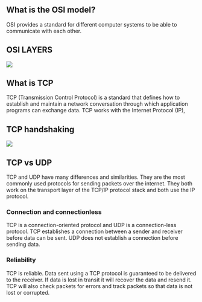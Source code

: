 ## What is the OSI model?
OSI provides a standard for different computer systems to be able to communicate with each other.

## OSI LAYERS
<img src = "https://www.cloudflare.com/img/learning/ddos/what-is-a-ddos-attack/osi-model-7-layers.svg" >


## What is TCP

TCP (Transmission Control Protocol) is a standard that defines how to establish and maintain a network conversation through which application programs can exchange data. TCP works with the Internet Protocol (IP),

## TCP handshaking
<img src="https://s3.ap-south-1.amazonaws.com/afteracademy-server-uploads/what-is-a-tcp-3-way-handshake-process-three-way-handshaking-establishing-connection-6a724e77ba96e241.jpg" />

## TCP vs UDP
TCP and UDP have many differences and similarities. They are the most commonly used protocols for sending packets over the internet. They both work on the transport layer of the TCP/IP protocol stack and both use the IP protocol.

### Connection and connectionless
TCP is a connection-oriented protocol and UDP is a connection-less protocol. TCP establishes a connection between a sender and receiver before data can be sent. UDP does not establish a connection before sending data.

### Reliability
TCP is reliable. Data sent using a TCP protocol is guaranteed to be delivered to the receiver. If data is lost in transit it will recover the data and resend it. TCP will also check packets for errors and track packets so that data is not lost or corrupted.
